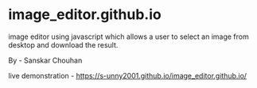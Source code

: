 # image_editor.github.io

image editor using javascript which allows a user to select an image from desktop and download the result.

By - Sanskar Chouhan

live demonstration - https://s-unny2001.github.io/image_editor.github.io/
